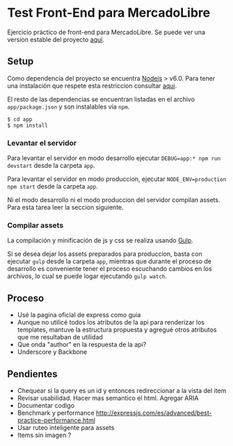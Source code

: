 # Test Front-End para MercadoLibre

Ejercicio práctico de front-end para MercadoLibre. Se puede ver una version estable del proyecto [aqui](http://nach.com.ar/meli).

## Setup

Como dependencia del proyecto se encuentra [Nodejs](https://nodejs.org/es/) > v6.0. Para tener una instalación que
respete esta restriccion consultar [aqui](https://nodejs.org/es/download/package-manager/). 

El resto de las dependencias se encuentran listadas en el archivo `app/package.json` y son instalables via `npm`. 

```
$ cd app
$ npm install 

```

### Levantar el servidor

Para levantar el servidor en modo desarrollo ejecutar `DEBUG=app:* npm run devstart` desde la carpeta `app`. 

Para levantar el servidor en modo produccion, ejecutar `NODE_ENV=production npm start` desde la carpeta `app`.

Ni el modo desarrollo ni el modo produccion del servidor compilan assets. Para esta tarea leer la seccion siguiente.

### Compilar assets

La compilación y minificación de js y css se realiza usando [Gulp](https://gulpjs.com/). 

Si se desea dejar los assets preparados para produccion, basta con ejecutar `gulp` desde la carpeta `app`, mientras que
durante el proceso de desarrollo es conveniente tener el proceso escuchando cambios en los archivos, lo cual se puede
logar ejecutando `gulp watch`.


## Proceso

- Usé la pagina oficial de express como guia
- Aunque no utilicé todos los atributos de la api para renderizar los templates, mantuve la estructura propuesta y
agregué otros atributos que me resultaban de utilidad
- Que onda "author" en la respuesta de la api?
- Underscore y Backbone

## Pendientes
- Chequear si la query es un id y entonces redireccionar a la vista del item
- Revisar usabilidad. Hacer mas semantico el html. Agregar ARIA
- Documentar codigo
- Benchmark y performance http://expressjs.com/es/advanced/best-practice-performance.html
- Usar ruteo inteligente para assets
- Items sin imagen ?